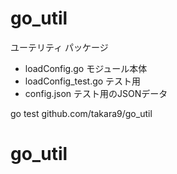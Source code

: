 # go_util

ユーテリティ パッケージ

* loadConfig.go  モジュール本体
* loadConfig_test.go テスト用
* config.json テスト用のJSONデータ


go test github.com/takara9/go_util

# go_util

